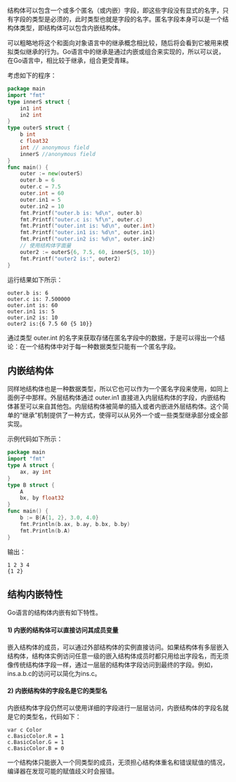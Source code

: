 结构体可以包含一个或多个匿名（或内嵌）字段，即这些字段没有显式的名字，只有字段的类型是必须的，此时类型也就是字段的名字。匿名字段本身可以是一个结构体类型，即结构体可以包含内嵌结构体。

可以粗略地将这个和面向对象语言中的继承概念相比较，随后将会看到它被用来模拟类似继承的行为。Go语言中的继承是通过内嵌或组合来实现的，所以可以说，在Go语言中，相比较于继承，组合更受青睐。

考虑如下的程序：

```go
package main
import "fmt"
type innerS struct {
    in1 int
    in2 int
}
type outerS struct {
    b int
    c float32
    int // anonymous field
    innerS //anonymous field
}
func main() {
    outer := new(outerS)
    outer.b = 6
    outer.c = 7.5
    outer.int = 60
    outer.in1 = 5
    outer.in2 = 10
    fmt.Printf("outer.b is: %d\n", outer.b)
    fmt.Printf("outer.c is: %f\n", outer.c)
    fmt.Printf("outer.int is: %d\n", outer.int)
    fmt.Printf("outer.in1 is: %d\n", outer.in1)
    fmt.Printf("outer.in2 is: %d\n", outer.in2)
    // 使用结构体字面量
    outer2 := outerS{6, 7.5, 60, innerS{5, 10}}
    fmt.Printf("outer2 is:", outer2)
}
```

运行结果如下所示：

```
outer.b is: 6  
outer.c is: 7.500000  
outer.int is: 60  
outer.in1 is: 5  
outer.in2 is: 10  
outer2 is:{6 7.5 60 {5 10}}
```

通过类型 outer.int 的名字来获取存储在匿名字段中的数据，于是可以得出一个结论：在一个结构体中对于每一种数据类型只能有一个匿名字段。

## 内嵌结构体

同样地结构体也是一种数据类型，所以它也可以作为一个匿名字段来使用，如同上面例子中那样。外层结构体通过 outer.in1 直接进入内层结构体的字段，内嵌结构体甚至可以来自其他包。内层结构体被简单的插入或者内嵌进外层结构体。这个简单的“继承”机制提供了一种方式，使得可以从另外一个或一些类型继承部分或全部实现。

示例代码如下所示：

```go
package main
import "fmt"
type A struct {
    ax, ay int
}
type B struct {
    A
    bx, by float32
}
func main() {
    b := B{A{1, 2}, 3.0, 4.0}
    fmt.Println(b.ax, b.ay, b.bx, b.by)
    fmt.Println(b.A)
}
```

输出：

```
1 2 3 4  
{1 2}
```

## 结构内嵌特性

Go语言的结构体内嵌有如下特性。

#### 1) 内嵌的结构体可以直接访问其成员变量

嵌入结构体的成员，可以通过外部结构体的实例直接访问。如果结构体有多层嵌入结构体，结构体实例访问任意一级的嵌入结构体成员时都只用给出字段名，而无须像传统结构体字段一样，通过一层层的结构体字段访问到最终的字段。例如，ins.a.b.c的访问可以简化为ins.c。

#### 2) 内嵌结构体的字段名是它的类型名

内嵌结构体字段仍然可以使用详细的字段进行一层层访问，内嵌结构体的字段名就是它的类型名，代码如下：

```
var c Color
c.BasicColor.R = 1
c.BasicColor.G = 1
c.BasicColor.B = 0
```

一个结构体只能嵌入一个同类型的成员，无须担心结构体重名和错误赋值的情况，编译器在发现可能的赋值歧义时会报错。